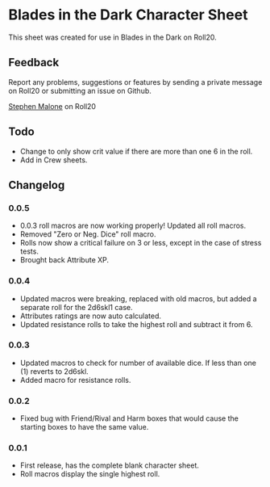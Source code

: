 # Blades in the Dark Character Sheet

This sheet was created for use in Blades in the Dark on Roll20.

## Feedback

Report any problems, suggestions or features by sending a private message on Roll20 or submitting an issue on Github.

[Stephen Malone](https://app.roll20.net/users/552705/) on Roll20

## Todo
* Change to only show crit value if there are more than one 6 in the roll.
* Add in Crew sheets.

## Changelog

### 0.0.5
* 0.0.3 roll macros are now working properly! Updated all roll macros.
* Removed "Zero or Neg. Dice" roll macro.
* Rolls now show a critical failure on 3 or less, except in the case of stress tests.
* Brought back Attribute XP.

### 0.0.4
* Updated macros were breaking, replaced with old macros, but added a separate roll for the 2d6skl1 case.
* Attributes ratings are now auto calculated.
* Updated resistance rolls to take the highest roll and subtract it from 6.

### 0.0.3
* Updated macros to check for number of available dice. If less than one (1) reverts to 2d6skl.
* Added macro for resistance rolls.

### 0.0.2
* Fixed bug with Friend/Rival and Harm boxes that would cause the starting boxes to have the same value.

### 0.0.1

* First release, has the complete blank character sheet.
* Roll macros display the single highest roll.
